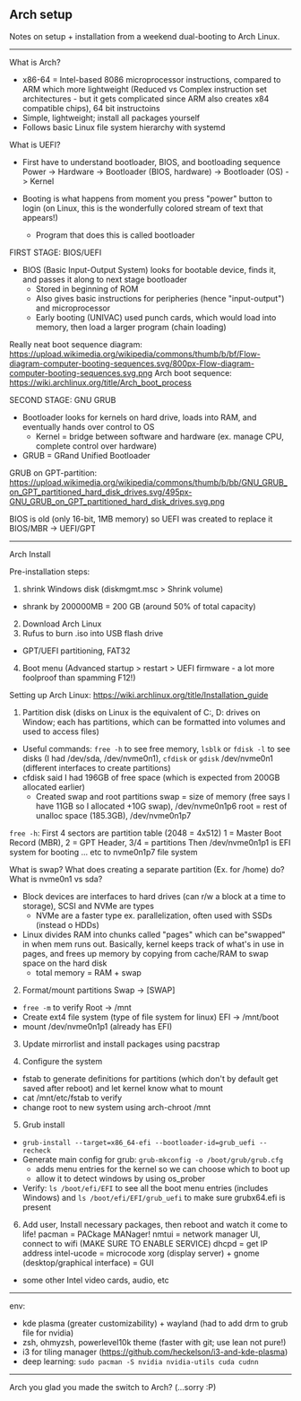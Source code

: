 ## Arch setup

Notes on setup + installation from a weekend dual-booting to Arch Linux.

---

What is Arch?
- x86-64 = Intel-based 8086 microprocessor instructions, compared to ARM which more lightweight (Reduced vs Complex instruction set architectures - but it gets complicated since ARM also creates x84 compatible chips), 64 bit instructoins
- Simple, lightweight; install all packages yourself
- Follows basic Linux file system hierarchy with systemd

What is UEFI?
- First have to understand bootloader, BIOS, and bootloading sequence
Power -> Hardware -> Bootloader (BIOS, hardware) -> Bootloader (OS) -> Kernel

- Booting is what happens from moment you press "power" button to login (on Linux, this is the wonderfully colored stream of text that appears!)
  - Program that does this is called bootloader

FIRST STAGE: BIOS/UEFI
- BIOS (Basic Input-Output System) looks for bootable device, finds it, and passes it along to next stage bootloader
  - Stored in beginning of ROM
  - Also gives basic instructions for peripheries (hence "input-output") and microprocessor
  - Early booting (UNIVAC) used punch cards, which would load into memory, then load a larger program (chain loading)

Really neat boot sequence diagram: https://upload.wikimedia.org/wikipedia/commons/thumb/b/bf/Flow-diagram-computer-booting-sequences.svg/800px-Flow-diagram-computer-booting-sequences.svg.png
Arch boot sequence: https://wiki.archlinux.org/title/Arch_boot_process

SECOND STAGE: GNU GRUB
- Bootloader looks for kernels on hard drive, loads into RAM, and eventually hands over control to OS
  - Kernel = bridge between software and hardware (ex. manage CPU, complete control over hardware) 
- GRUB = GRand Unified Bootloader

GRUB on GPT-partition: https://upload.wikimedia.org/wikipedia/commons/thumb/b/bb/GNU_GRUB_on_GPT_partitioned_hard_disk_drives.svg/495px-GNU_GRUB_on_GPT_partitioned_hard_disk_drives.svg.png

BIOS is old (only 16-bit, 1MB memory) so UEFI was created to replace it 
BIOS/MBR -> UEFI/GPT

---

Arch Install

Pre-installation steps:
1. shrink Windows disk (diskmgmt.msc > Shrink volume)
- shrank by 200000MB = 200 GB (around 50% of total capacity)
2. Download Arch Linux
3. Rufus to burn .iso into USB flash drive
- GPT/UEFI partitioning, FAT32
4. Boot menu (Advanced startup > restart > UEFI firmware - a lot more foolproof than spamming F12!)

Setting up Arch Linux: https://wiki.archlinux.org/title/Installation_guide
1. Partition disk (disks on Linux is the equivalent of C:, D: drives on Window; each has partitions, which can be formatted into volumes and used to access files)
- Useful commands: `free -h` to see free memory, `lsblk` or `fdisk -l` to see disks (I had /dev/sda, /dev/nvme0n1), `cfdisk` or `gdisk` /dev/nvme0n1 (different interfaces to create partitions)
- cfdisk said I had 196GB of free space (which is expected from 200GB allocated earlier)
  - Created swap and root partitions
  swap = size of memory (free says I have 11GB so I allocated +10G swap), /dev/nvme0n1p6
  root = rest of unalloc space (185.3GB), /dev/nvme0n1p7

`free -h`:
First 4 sectors are partition table (2048 = 4x512)
  1 = Master Boot Record (MBR), 2 = GPT Header, 3/4 = partitions
Then /dev/nvme0n1p1 is EFI system for booting ... etc to nvme0n1p7 file system

What is swap? What does creating a separate partition (Ex. for /home) do? What is nvme0n1 vs sda?
- Block devices are interfaces to hard drives (can r/w a block at a time to storage), SCSI and NVMe are types
  - NVMe are a faster type ex. parallelization, often used with SSDs (instead o HDDs)
- Linux divides RAM into chunks called "pages" which can be"swapped" in when mem runs out. Basically, kernel keeps track of what's in use in pages, and frees up memory by copying from cache/RAM to swap space on the hard disk
  - total memory = RAM + swap

2. Format/mount partitions
Swap -> [SWAP]
- `free -m` to verify
Root -> /mnt
- Create ext4 file system (type of file system for linux)
EFI -> /mnt/boot
- mount /dev/nvme0n1p1 (already has EFI)

3. Update mirrorlist and install packages using pacstrap

4. Configure the system
- fstab to generate definitions for partitions (which don't by default get saved after reboot) and let kernel know what to mount
- cat /mnt/etc/fstab to verify
- change root to new system using arch-chroot /mnt

5. Grub install
- `grub-install --target=x86_64-efi --bootloader-id=grub_uefi --recheck`
- Generate main config for grub: `grub-mkconfig -o /boot/grub/grub.cfg`
  - adds menu entries for the kernel so we can choose which to boot up
  - allow it to detect windows by using os_prober
- Verify: `ls /boot/efi/EFI` to see all the boot menu entries (includes Windows) and `ls /boot/efi/EFI/grub_uefi` to make sure grubx64.efi is present

6. Add user, Install necessary packages, then reboot and watch it come to life!
pacman = PACkage MANager!
nmtui = network manager UI, connect to wifi (MAKE SURE TO ENABLE SERVICE)
dhcpd = get IP address
intel-ucode = microcode
xorg (display server) + gnome (desktop/graphical interface) = GUI
+ some other Intel video cards, audio, etc

---

env:
- kde plasma (greater customizability) + wayland (had to add drm to grub file for nvidia)
- zsh, ohmyzsh, powerlevel10k theme (faster with git; use lean not pure!)
- i3 for tiling manager (https://github.com/heckelson/i3-and-kde-plasma)
- deep learning: `sudo pacman -S nvidia nvidia-utils cuda cudnn`

---

Arch you glad you made the switch to Arch?
(…sorry :P)


